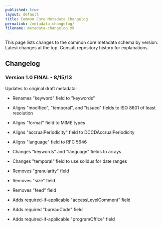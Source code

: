```yaml
---
published: true
layout: default
title: Common Core Metadata Changelog
permalink: /metadata-changelog/
filename: metadata-changelog.md
---
```


This page lists changes to the common core metadata schema by version. Latest changes at the top. Consult repository history for explanations.

## Changelog

### Version 1.0 FINAL - 8/15/13

Updates to original draft metadata:

* Renames "keyword" field to "keywords"
* Aligns "modified", "temporal", and "issued" fields to ISO 8601 of least resolution
* Aligns "format" field to MIME types
* Aligns "accrualPeriodicity" field to DCCDAccrualPeriodicity
* Aligns "language" field to RFC 5646
 
* Changes "keywords" and "language" fields to arrays
* Changes "temporal" field to use solidus for date ranges

* Removes "granularity" field
* Removes "size" field
* Removes "feed" field

* Adds required-if-applicable "accessLevelComment" field
* Adds required "bureauCode" field
* Adds required-if-applicable "programOffice" field 

